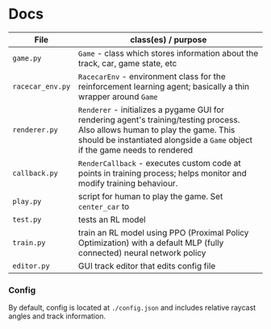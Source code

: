 # Docs

| File | class(es) / purpose |
| --- | --- |
| `game.py` | `Game` - class which stores information about the track, car, game state, etc |
| `racecar_env.py` | `RacecarEnv` - environment class for the reinforcement learning agent; basically a thin wrapper around `Game` |
| `renderer.py` | `Renderer` - initializes a pygame GUI for rendering agent's training/testing process. Also allows human to play the game. This should be instantiated alongside a `Game` object if the game needs to rendered |
| `callback.py` | `RenderCallback` - executes custom code at points in training process; helps monitor and modify training behaviour. | 
| `play.py` | script for human to play the game. Set `center_car` to |
| `test.py` | tests an RL model |
| `train.py` | train an RL model using PPO (Proximal Policy Optimization) with a default MLP (fully connected) neural network policy |
| `editor.py`| GUI track editor that edits config file |

### Config

By default, config is located at `./config.json` and includes relative raycast angles and track information.
